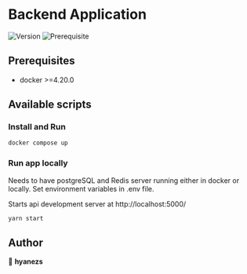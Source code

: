 # Backend Application

![Version](https://img.shields.io/badge/version-0.0.0-blue.svg?cacheSeconds=2592000)
![Prerequisite](https://img.shields.io/badge/docker-%3E%3D4.20.0-blue.svg)

## Prerequisites

- docker >=4.20.0

## Available scripts

### Install and Run

```sh
docker compose up
```

### Run app locally

Needs to have postgreSQL and Redis server running either in docker or locally. Set environment variables in .env file.

Starts api development server at http://localhost:5000/

```sh
yarn start
```

## Author

👤 **hyanezs**
